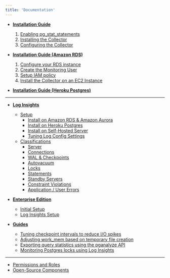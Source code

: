 ```yaml
---
title: 'Documentation'
---
```


* **[Installation Guide](/docs/install)**
  1. [Enabling pg\_stat\_statements](/docs/install/01_enabling_pg_stat_statements)
  2. [Installing the Collector](/docs/install/02_installing_the_collector)
  3. [Configuring the Collector](/docs/install/03_configuring_the_collector)

* **[Installation Guide (Amazon RDS)](/docs/install/amazon_rds)**
  1. [Configure your RDS instance](/docs/install/amazon_rds/01_configure_rds_instance)
  2. [Create the Monitoring User](/docs/install/amazon_rds/02_create_monitoring_user)
  3. [Setup IAM policy](/docs/install/amazon_rds/03_setup_iam_policy)
  4. [Install the Collector on an EC2 Instance](/docs/install/amazon_rds/04_install_collector)

* **[Installation Guide (Heroku Postgres)](/docs/install/heroku_postgres)**

<hr />

* **[Log Insights](/docs/log-insights)**
  - [Setup](/docs/log-insights/setup)
      * [Install on Amazon RDS & Amazon Aurora](/docs/log-insights/setup/amazon-rds)
      * [Install on Heroku Postgres](/docs/log-insights/setup/heroku-postgres)
      * [Install on Self-Hosted Server](/docs/log-insights/setup/self-hosted)
      * [Tuning Log Config Settings](/docs/log-insights/setup/tuning-log-config-settings)
  - [Classifications](/docs/log-insights)
      * [Server](/docs/log-insights/server)
      * [Connections](/docs/log-insights/connections)
      * [WAL & Checkpoints](/docs/log-insights/wal-checkpoints)
      * [Autovacuum](/docs/log-insights/autovacuum)
      * [Locks](/docs/log-insights/locks)
      * [Statements](/docs/log-insights/statements)
      * [Standby Servers](/docs/log-insights/standby)
      * [Constraint Violations](/docs/log-insights/constraint_violations)
      * [Application / User Errors](/docs/log-insights/app_errors)

* **[Enterprise Edition](/docs/enterprise)**
  - [Initial Setup](/docs/enterprise/setup)
  - [Log Insights Setup](/docs/enterprise/log-insights)

* **[Guides](/docs/guides)**
  - [Tuning checkpoint intervals to reduce I/O spikes](/docs/guides/tuning-checkpoint-intervals)
  - [Adjusting work_mem based on temporary file creation](/docs/guides/adjusting-work-mem)
  - [Exporting query statistics using the pganalyze API](/docs/guides/exporting-query-statistics)
  - [Monitoring Postgres locks using Log Insights](/docs/guides/monitoring-postgres-locks-using-log-insights)

---

* [Permissions and Roles](/docs/permissions)
* [Open-Source Components](/docs/open_source_components)
